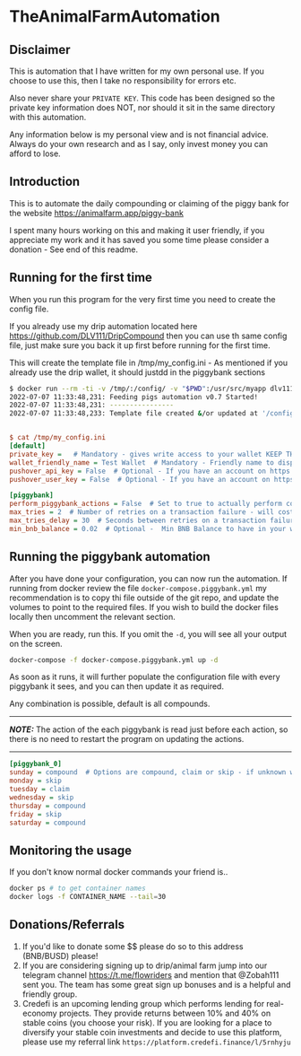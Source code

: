 # TheAnimalFarmAutomation

## Disclaimer

This is automation that I have written for my own personal use. If you choose to use this, then I take no responsibility for errors etc.

Also never share your ``PRIVATE KEY``. This code has been designed so the private key information does NOT, nor should it sit in the same directory with this automation.

Any information below is my personal view and is not financial advice. Always do your own research and as I say, only invest money you can afford to lose.

## Introduction

This is to automate the daily compounding or claiming of the piggy bank for the website https://animalfarm.app/piggy-bank

I spent many hours working on this and making it user friendly, if you appreciate my work and it has saved you some time please consider a donation - See end of this readme.

## Running for the first time

When you run this program for the very first time you need to create the config file.

If you already use my drip automation located here https://github.com/DLV111/DripCompound then you can use th same config file, just make sure you back it up first before running for the first time.

This will create the template file in /tmp/my_config.ini - As mentioned if you already use the drip wallet, it should justdd in the piggybank sections

``` bash
$ docker run --rm -ti -v /tmp/:/config/ -v "$PWD":/usr/src/myapp dlv111/crypto-web3:latest python piggybank.py -n /config/my_config.ini
2022-07-07 11:33:48,231: Feeding pigs automation v0.7 Started!
2022-07-07 11:33:48,231: ----------------
2022-07-07 11:33:48,233: Template file created &/or updated at '/config/my_config.ini'. Please review

```

``` ini

$ cat /tmp/my_config.ini
[default]
private_key =   # Mandatory - gives write access to your wallet KEEP THIS SECRET!!
wallet_friendly_name = Test Wallet  # Mandatory - Friendly name to display in output
pushover_api_key = False  # Optional - If you have an account on https://pushover.net/ you can set this up to send notfications to your phone.
pushover_user_key = False  # Optional - If you have an account on https://pushover.net/ you can set this up to send notfications to your phone.

[piggybank]
perform_piggybank_actions = False  # Set to true to actually perform compounding
max_tries = 2  # Number of retries on a transaction failure - will cost gas each time. 2 means try once more if there is a failure.
max_tries_delay = 30  # Seconds between retries on a transaction failure. Wait this long before trying again.
min_bnb_balance = 0.02  # Optional -  Min BNB Balance to have in your wallet to allow compounding action
```

## Running the piggybank automation

After you have done your configuration, you can now run the automation. If running from docker review the file ``docker-compose.piggybank.yml`` my recommendation is to copy thi file outside of the git repo, and update the volumes to point to the required files. If you wish to build the docker files locally then uncomment the relevant section.

When you are ready, run this. If you omit the ``-d``, you will see all your output on the screen.

``` bash
docker-compose -f docker-compose.piggybank.yml up -d
```

As soon as it runs, it will further populate the configuration file with every piggybank it sees, and you can then update it as required.

Any combination is possible, default is all compounds.

---
**_NOTE:_** The action of the each piggybank is read just before each action, so there is no need to restart the program on updating the actions.

---

``` ini
[piggybank_0]
sunday = compound  # Options are compound, claim or skip - if unknown will compound
monday = skip
tuesday = claim
wednesday = skip
thursday = compound
friday = skip
saturday = compound
```

## Monitoring the usage

If you don't know normal docker commands your friend is..

``` bash
docker ps # to get container names
docker logs -f CONTAINER_NAME --tail=30
```

## Donations/Referrals

1. If you'd like to donate some $$ please do so to this address (BNB/BUSD) please!
2. If you are considering signing up to drip/animal farm jump into our telegram channel https://t.me/flowriders and mention that @Zobah111 sent you. The team has some great sign up bonuses and is a helpful and friendly group.
3. Credefi is an upcoming lending group which performs lending for real-economy projects. They provide returns between 10% and 40% on stable coins (you choose your risk). If you are looking for a place to diversify your stable coin investments and decide to use this platform, please use my referral link ``https://platform.credefi.finance/l/5rnhyju``